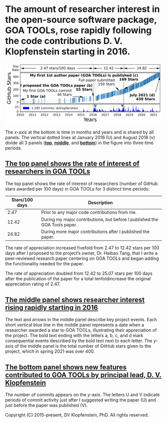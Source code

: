 # The amount of researcher interest in the open-source software package, GOA TOOLs, rose rapidly following the code contributions D. V. Klopfenstein starting in 2016.
![my contributions and researcher approval](goatools_stargazers_dvk.png)

The *x*-axis at the bottom is time in months and years and is shared by all panels.
The vertical dotted lines at January 2016 (U) and August 2018 (v) divide all 3 panels ([**top**](#the-top-panel-shows-the-rate-of-interest-of-researchers-in-goa-tools), [**middle**](#the-middle-panel-shows-researcher-interest-rising-rapidly-starting-in-2016), and [**bottom**](#the-bottom-panel-shows-new-features-contributed-to-goa-tools-by-principal-lead-d-v-klopfenstein)) in the figure into three time periods.

## [The top panel shows the rate of interest of researchers in GOA TOOLs](#the-amount-of-researcher-interest-in-goa-tools-rose-rapidly-following-the-creation-of-commits-by-d-v-klopfenstein-starting-in-2016)
The top panel shows the rate of interest of researchers (number of GitHub stars awarded per 100 days) in GOA TOOLs for 3 distinct time periods:

|Stars/100 days | Description
|-------|----------------------------------------------------
|  2.47 | Prior to any major code contributions from me.
| 12.42 | During my major contributions, but before I published the GOA Tools paper.
| 24.82 | During more major contributions after I published the paper.

The rate of appreciation increased fivefold from 2.47 to 12.42 stars per 100 days after
I proposed to the project’s owner, Dr. Haibao Tang, that I write a peer-reviewed research paper centering on GOA TOOLs
and began adding the functionality needed for the paper.

The rate of appreciation doubled from 12.42 to 25.07 stars per 100 days after the publication of the paper for a total tenfoldincrease the original appreciation rating of 2.47.

## [The middle panel shows researcher interest rising rapidly starting in 2016](#the-amount-of-researcher-interest-in-goa-tools-rose-rapidly-following-the-creation-of-commits-by-d-v-klopfenstein-starting-in-2016)
The text and arrows in the middle panel describe key project events.
Each short vertical blue line in the middle panel represents a date when a researcher awarded a star to GOA TOOLs, illustrating their appreciation of the project.
The bold text ending with the letters a, b, c, and d mark consequential events described by the bold text next to each letter.
The *y*-axis of the middle panel is the total number of GitHub stars given to the project, which in spring 2021 was over 400.

## [The bottom panel shows new features contributed to GOA TOOLs by principal lead, D. V. Klopfenstein](#the-amount-of-researcher-interest-in-goa-tools-rose-rapidly-following-the-creation-of-commits-by-d-v-klopfenstein-starting-in-2016)
The number of commits appears on the *y*-axis. 
The letters U and V indicate periods of commit activity just after I suggested writing the paper (U) and just before the paper was published (V).

Copyright (C) 2015-present, DV Klopfenstein, PhD. All rights reserved.
